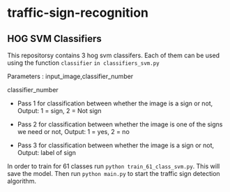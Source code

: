 # traffic-sign-recognition

## HOG SVM Classifiers

This repositorsy contains 3 hog svm classifers. Each of them can be used using the function `classifier` `in classifiers_svm.py`

Parameters : input_image,classifier_number

classifier_number

* Pass 1 for classification between whether the image is a sign or not, Output: 1 = sign, 2 = Not sign

* Pass 2 for classification between whether the image is one of the signs we need or not, Output: 1 = yes, 2 = no

* Pass 3 for classification between whether the image is a sign or not, Output: label of sign


In order to train for 61 classes run `python train_61_class_svm.py`. This will save the model.
Then run `python main.py` to start the traffic sign detection algorithm.

